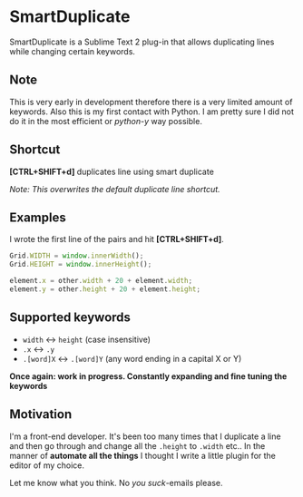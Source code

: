 SmartDuplicate
==============

SmartDuplicate is a Sublime Text 2 plug-in that allows duplicating lines while changing certain keywords.


Note
----

This is very early in development therefore there is a very limited amount of keywords. Also this is my first contact
with Python. I am pretty sure I did not do it in the most efficient or _python-y_ way possible.


Shortcut
--------

**[CTRL+SHIFT+d]** duplicates line using smart duplicate

_Note: This overwrites the default duplicate line shortcut._


Examples
--------

I wrote the first line of the pairs and hit **[CTRL+SHIFT+d]**.

```JavaScript
Grid.WIDTH = window.innerWidth();
Grid.HEIGHT = window.innerHeight();

element.x = other.width + 20 + element.width;
element.y = other.height + 20 + element.height;
```


Supported keywords
------------------

* `width` <-> `height` (case insensitive)
* `.x` <-> `.y`
* `.[word]X` <-> `.[word]Y`  (any word ending in a capital X or Y)

__Once again: work in progress. Constantly expanding and fine tuning the keywords__


Motivation
----------

I'm a front-end developer. It's been too many times that I duplicate a line and then go through and change all the
`.height` to `.width` etc.. In the manner of __automate all the things__ I thought I write a little plugin for the editor
of my choice.

Let me know what you think. No _you suck_-emails please.